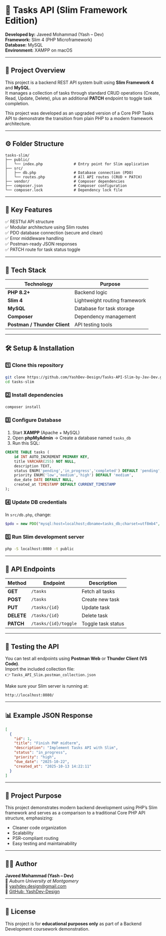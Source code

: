 # 🧩 Tasks API (Slim Framework Edition)

**Developed by:** Javeed Mohammad (Yash – Dev)  
**Framework:** Slim 4 (PHP Microframework)  
**Database:** MySQL  
**Environment:** XAMPP on macOS

---

## 📖 Project Overview

This project is a backend REST API system built using **Slim Framework 4** and **MySQL**.  
It manages a collection of tasks through standard CRUD operations (Create, Read, Update, Delete), plus an additional **PATCH** endpoint to toggle task completion.

This project was developed as an upgraded version of a Core PHP Tasks API to demonstrate the transition from plain PHP to a modern framework architecture.

---

## ⚙️ Folder Structure

```
tasks-slim/
├── public/
│   └── index.php              # Entry point for Slim application
├── src/
│   ├── db.php                 # Database connection (PDO)
│   └── routes.php             # All API routes (CRUD + PATCH)
├── vendor/                    # Composer dependencies
├── composer.json              # Composer configuration
└── composer.lock              # Dependency lock file
```

---

## 🧠 Key Features

✅ RESTful API structure  
✅ Modular architecture using Slim routes  
✅ PDO database connection (secure and clean)  
✅ Error middleware handling  
✅ Postman-ready JSON responses  
✅ PATCH route for task status toggle

---

## 🧰 Tech Stack

| Technology                   | Purpose                       |
| ---------------------------- | ----------------------------- |
| **PHP 8.2+**                 | Backend logic                 |
| **Slim 4**                   | Lightweight routing framework |
| **MySQL**                    | Database for task storage     |
| **Composer**                 | Dependency management         |
| **Postman / Thunder Client** | API testing tools             |

---

## 🛠️ Setup & Installation

### 1️⃣ Clone this repository

```bash
git clone https://github.com/YashDev-Design/Tasks-API-Slim-by-Jav-Dev.git
cd tasks-slim
```

### 2️⃣ Install dependencies

```bash
composer install
```

### 3️⃣ Configure Database

1. Start **XAMPP** (Apache + MySQL)
2. Open **phpMyAdmin** → Create a database named `tasks_db`
3. Run this SQL:

```sql
CREATE TABLE tasks (
    id INT AUTO_INCREMENT PRIMARY KEY,
    title VARCHAR(255) NOT NULL,
    description TEXT,
    status ENUM('pending','in_progress','completed') DEFAULT 'pending',
    priority ENUM('low','medium','high') DEFAULT 'medium',
    due_date DATE DEFAULT NULL,
    created_at TIMESTAMP DEFAULT CURRENT_TIMESTAMP
);
```

### 4️⃣ Update DB credentials

In `src/db.php`, change:

```php
$pdo = new PDO("mysql:host=localhost;dbname=tasks_db;charset=utf8mb4", "root", "");
```

### 5️⃣ Run Slim development server

```bash
php -S localhost:8080 -t public
```

---

## 🔗 API Endpoints

| Method     | Endpoint             | Description        |
| ---------- | -------------------- | ------------------ |
| **GET**    | `/tasks`             | Fetch all tasks    |
| **POST**   | `/tasks`             | Create new task    |
| **PUT**    | `/tasks/{id}`        | Update task        |
| **DELETE** | `/tasks/{id}`        | Delete task        |
| **PATCH**  | `/tasks/{id}/toggle` | Toggle task status |

---

## 🧪 Testing the API

You can test all endpoints using **Postman Web** or **Thunder Client (VS Code)**.  
Import the included collection file:  
👉 `Tasks_API_Slim.postman_collection.json`

Make sure your Slim server is running at:

```
http://localhost:8080/
```

---

## 📊 Example JSON Response

```json
[
  {
    "id": 1,
    "title": "Finish PHP midterm",
    "description": "Implement Tasks API with Slim",
    "status": "in_progress",
    "priority": "high",
    "due_date": "2025-10-22",
    "created_at": "2025-10-13 14:22:11"
  }
]
```

---

## 🎯 Project Purpose

This project demonstrates modern backend development using PHP’s Slim framework and serves as a comparison to a traditional Core PHP API structure, emphasizing:

- Cleaner code organization
- Scalability
- PSR-compliant routing
- Easy testing and maintainability

---

## 👨‍💻 Author

**Javeed Mohammad (Yash – Dev)**  
📍 _Auburn University at Montgomery_  
📧 [yashdev.design@gmail.com](mailto:yashdev.design@gmail.com)  
💼 [GitHub: YashDev-Design](https://github.com/YashDev-Design)

---

## 🏁 License

This project is for **educational purposes only** as part of a Backend Development coursework demonstration.
